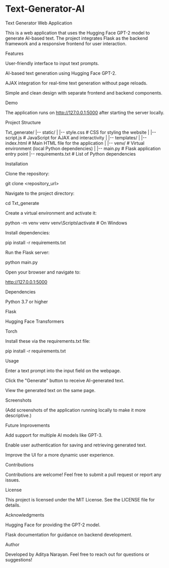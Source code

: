# Text-Generator-AI
Text Generator Web Application

This is a web application that uses the Hugging Face GPT-2 model to generate AI-based text. The project integrates Flask as the backend framework and a responsive frontend for user interaction.

Features

User-friendly interface to input text prompts.

AI-based text generation using Hugging Face GPT-2.

AJAX integration for real-time text generation without page reloads.

Simple and clean design with separate frontend and backend components.

Demo

The application runs on http://127.0.0.1:5000 after starting the server locally.

Project Structure

Txt_generate/
|-- static/
|   |-- style.css       # CSS for styling the website
|   |-- script.js       # JavaScript for AJAX and interactivity
|
|-- templates/
|   |-- index.html      # Main HTML file for the application
|
|-- venv/               # Virtual environment (local Python dependencies)
|
|-- main.py             # Flask application entry point
|-- requirements.txt    # List of Python dependencies

Installation

Clone the repository:

git clone <repository_url>

Navigate to the project directory:

cd Txt_generate

Create a virtual environment and activate it:

python -m venv venv
venv\Scripts\activate  # On Windows

Install dependencies:

pip install -r requirements.txt

Run the Flask server:

python main.py

Open your browser and navigate to:

http://127.0.0.1:5000

Dependencies

Python 3.7 or higher

Flask

Hugging Face Transformers

Torch

Install these via the requirements.txt file:

pip install -r requirements.txt

Usage

Enter a text prompt into the input field on the webpage.

Click the "Generate" button to receive AI-generated text.

View the generated text on the same page.

Screenshots

(Add screenshots of the application running locally to make it more descriptive.)

Future Improvements

Add support for multiple AI models like GPT-3.

Enable user authentication for saving and retrieving generated text.

Improve the UI for a more dynamic user experience.

Contributions

Contributions are welcome! Feel free to submit a pull request or report any issues.

License

This project is licensed under the MIT License. See the LICENSE file for details.

Acknowledgments

Hugging Face for providing the GPT-2 model.

Flask documentation for guidance on backend development.

Author

Developed by Aditya Narayan. Feel free to reach out for questions or suggestions!

